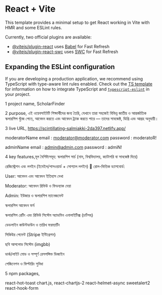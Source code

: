 # React + Vite

This template provides a minimal setup to get React working in Vite with HMR and some ESLint rules.

Currently, two official plugins are available:

- [@vitejs/plugin-react](https://github.com/vitejs/vite-plugin-react/blob/main/packages/plugin-react) uses [Babel](https://babeljs.io/) for Fast Refresh
- [@vitejs/plugin-react-swc](https://github.com/vitejs/vite-plugin-react/blob/main/packages/plugin-react-swc) uses [SWC](https://swc.rs/) for Fast Refresh

## Expanding the ESLint configuration

If you are developing a production application, we recommend using TypeScript with type-aware lint rules enabled. Check out the [TS template](https://github.com/vitejs/vite/tree/main/packages/create-vite/template-react-ts) for information on how to integrate TypeScript and [`typescript-eslint`](https://typescript-eslint.io) in your project.


 1  project name,  ScholarFinder


2  purpose,  এই ওয়েবসাইটটি শিক্ষার্থীদের জন্য তৈরি, যেখানে তারা সহজেই বিভিন্ন জাতীয় ও আন্তর্জাতিক স্কলারশিপ খুঁজে পেতে, আবেদন করতে এবং আবেদন ট্র্যাক করতে পারে — তাদের সাবজেক্ট, ডিগ্রি এবং আগ্রহ অনুযায়ী।
 
 3 live URL,  https://scintillating-salmiakki-2da397.netlify.app/



moderatorName
email :  moderator@moderator.com
password :   moderatoR!

adminName
email : admin@admin.com
password :  admiN!





  
 4 key features,মূল বৈশিষ্ট্যসমূহ: স্কলারশিপ সার্চ (নাম, বিশ্ববিদ্যালয়, ক্যাটাগরি বা সাবজেক্ট দিয়ে)

রেজিস্ট্রেশন এবং লগইন (ইমেইল/পাসওয়ার্ড + সোশ্যাল লগইন)
👥 রোল-ভিত্তিক ড্যাশবোর্ড:

User: আবেদন এবং আবেদন ইতিহাস দেখা

Moderator: আবেদন রিভিউ ও ফিডব্যাক দেয়া

Admin: ইউজার ও স্কলারশিপ ম্যানেজমেন্ট

স্কলারশিপ আবেদন ফর্ম

স্কলারশিপ রেটিং এবং রিভিউ সিস্টেম
 অ্যাডমিন এনালাইটিক্স (চার্টসহ)

ডেডলাইন কাউন্টডাউন ও তারিখ ফরম্যাটিং

সিকিউর পেমেন্ট (Stripe ইন্টিগ্রেশন)

ছবি আপলোড সিস্টেম (imgbb)

ডার্ক/লাইট মোড ও সম্পূর্ণ রেসপন্সিভ ডিজাইন

পেজিনেশন ও ফিল্টারিং সুবিধা
   



 5 npm packages,

 react-hot-toast
 chart.js, react-chartjs-2
 react-helmet-async
 sweetalert2	 
react-hook-form












